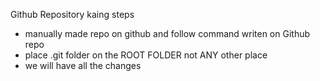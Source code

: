 Github Repository kaing steps
 - manually made repo on github and follow command writen on Github repo
 - place .git folder on the ROOT FOLDER not ANY other place
 - we will have all the changes 
